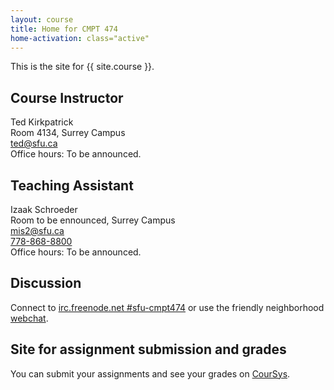 ```yaml
---
layout: course
title: Home for CMPT 474
home-activation: class="active"
---
```


This is the site for {{ site.course }}.

## Course Instructor

Ted Kirkpatrick<br/>
Room 4134, Surrey Campus<br/>
[ted@sfu.ca](mailto:ted@sfu.ca)<br/>
Office hours: To be announced.

## Teaching Assistant

Izaak Schroeder<br/>
Room to be ennounced, Surrey Campus<br/>
[mis2@sfu.ca](mailto:mis2@sfu.ca)<br/>
[778-868-8800](tel:7788688800)<br/>
Office hours: To be announced.

## Discussion

Connect to [irc.freenode.net #sfu-cmpt474](irc://irc.freenode.net:6667/sfu-cmpt474) or use the friendly neighborhood [webchat](/chat.html).


## Site for assignment submission and grades

You can submit your assignments and see your grades on [CourSys](https://courses.cs.sfu.ca/2014sp-cmpt-474-d1/).